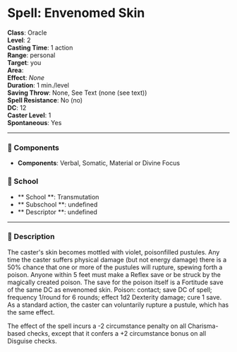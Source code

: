 
# Spell: Envenomed Skin
**Class**: Oracle  
**Level**: 2  
**Casting Time**: 1 action  
**Range**: personal  
**Target**: you  
**Area**:   
**Effect**: _None_  
**Duration**: 1 min./level  
**Saving Throw**: None, See Text (none (see text))  
**Spell Resistance**: No (no)  
**DC**: 12  
**Caster Level**: 1  
**Spontaneous**: Yes

---

### 🔮 Components
- **Components**: Verbal, Somatic, Material or Divine Focus

### 🏫 School
- ** School **: Transmutation
- ** Subschool **: undefined
- ** Descriptor **: undefined
---

### 📜 Description
The caster's skin becomes mottled with violet, poisonfilled pustules. Any time the caster suffers physical damage (but not energy damage) there is a 50% chance that one or more of the pustules will rupture, spewing forth a poison. Anyone within 5 feet must make a Reflex save or be struck by the magically created poison. The save for the poison itself is a Fortitude save of the same DC as envenomed skin. Poison: contact; save DC of spell; frequency 1/round for 6 rounds; effect 1d2 Dexterity damage; cure 1 save. As a standard action, the caster can voluntarily rupture a pustule, which has the same effect. 

The effect of the spell incurs a -2 circumstance penalty on all Charisma-based checks, except that it confers a +2 circumstance bonus on all Disguise checks.
